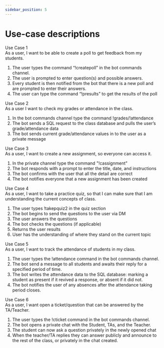 ```yaml
---
sidebar_position: 5
---
```


# Use-case descriptions
Use Case 1<br>
As a user, I want to be able to create a poll to get feedback from my students.
1. The user types the command “!createpoll” in the bot commands channel.
2. The user is prompted to enter question(s) and possible answers.
3. Every student is then notified from the bot that there is a new poll and are prompted to enter their answers. 
4. The user can type the command “!presults” to get the results of the poll<br>

Use Case 2<br>
As a user I want to check my grades or attendance in the class. 
1. In the bot commands channel type the command !grades/!attendance
2. The bot sends a SQL request to the class database and pulls the user’s grade/attendance data
3. The bot sends current grade/attendance values in to the user as a private message<br>

Use Case 3<br>
As a user, I want to create a new assignment, so everyone can access it.
1. In the private channel type the command "!cassignment"
2. The bot responds with a prompt to enter the title, date, and instructions
3. The bot confirms with the user that all the detail are correct 
4. The bot notifies everyone that a new assignment has been created<br>

Use Case 4<br>
As a user, I want to take a practice quiz, so that I can make sure that I am understanding the current concepts of class.
1. The user types !takepquiz2 in the quiz section
2. The bot begins to send the questions to the user via DM
3. The user answers the questions
4. The bot checks the questions (if applicable) 
5. Returns the user results
6. User has the understanding of where they stand on the current topic

Use Case 5<br>
As a user, I want to track the attendance of students in my class.
1. The user types the !attendance command in the bot commands channel.
2. The bot send a message to all students and awaits their reply for a specified period of time.
3. The bot writes the attendance data to the SQL database: marking a student as present if it revived a response, or absent if it did not.
4. The bot notifies the user of any absences after the attendance taking period closes.

Use Case 6<br>
As a user, I want open a ticket/question that can be answered by the TA/Teacher.
1. The user types the !cticket command in the bot commands channel.
2. The bot opens a private chat with the Student, TAs, and the Teacher.
3. The student can now ask a question privately in the newly opened chat
4. When the teacher/TA replies they can answer publicly and announce to the rest of the class, or privately in the chat created.
